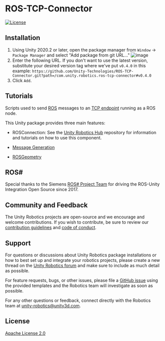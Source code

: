 # ROS-TCP-Connector

[![License](https://img.shields.io/badge/License-Apache%202.0-blue.svg)](https://opensource.org/licenses/Apache-2.0)

## Installation
1. Using Unity 2020.2 or later, open the package manager from `Window` -> `Package Manager` and select "Add package from git URL..."
![image](https://user-images.githubusercontent.com/29758400/110989310-8ea36180-8326-11eb-8318-f67ee200a23d.png)
2. Enter the following URL. If you don't want to use the latest version, substitute your desired version tag where we've put `v0.4.0` in this example:
`https://github.com/Unity-Technologies/ROS-TCP-Connector.git?path=/com.unity.robotics.ros-tcp-connector#v0.4.0`
3. Click `Add`.


## Tutorials
Scripts used to send [ROS](https://www.ros.org/) messages to an [TCP endpoint](https://github.com/Unity-Technologies/ROS_TCP_Endpoint) running as a ROS node.

This Unity package provides three main features:

- ROSConnection: See the [Unity Robotics Hub](https://github.com/Unity-Technologies/Unity-Robotics-Hub/blob/main/tutorials/ros_unity_integration/README.md) repository for information and tutorials on how to use this component.

- [Message Generation](MessageGeneration.md)

- [ROSGeometry](ROSGeometry.md)

## ROS#

Special thanks to the Siemens [ROS# Project Team]( https://github.com/siemens/ros-sharp/wiki/Info_Acknowledgements) for driving the ROS-Unity Integration Open Source since 2017.

## Community and Feedback

The Unity Robotics projects are open-source and we encourage and welcome contributions.
If you wish to contribute, be sure to review our [contribution guidelines](CONTRIBUTING.md)
and [code of conduct](CODE_OF_CONDUCT.md).

## Support
For questions or discussions about Unity Robotics package installations or how to best set up and integrate your robotics projects, please create a new thread on the [Unity Robotics forum](https://forum.unity.com/forums/robotics.623/) and make sure to include as much detail as possible.

For feature requests, bugs, or other issues, please file a [GitHub issue](https://github.com/Unity-Technologies/ROS-TCP-Connector/issues) using the provided templates and the Robotics team will investigate as soon as possible.

For any other questions or feedback, connect directly with the
Robotics team at [unity-robotics@unity3d.com](mailto:unity-robotics@unity3d.com).

## License
[Apache License 2.0](LICENSE)